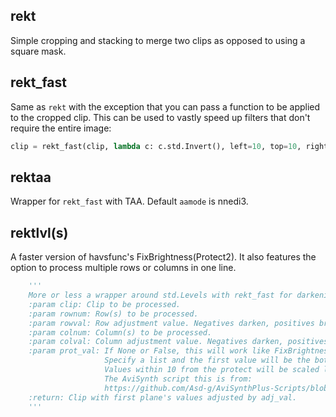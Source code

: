 ## rekt

Simple cropping and stacking to merge two clips as opposed to using a square mask.

## rekt_fast

Same as `rekt` with the exception that you can pass a function to be applied to the cropped clip.
This can be used to vastly speed up filters that don't require the entire image:

```py
clip = rekt_fast(clip, lambda c: c.std.Invert(), left=10, top=10, right=10, bottom=10)
```

## rektaa

Wrapper for `rekt_fast` with TAA.
Default `aamode` is nnedi3.

## rektlvl(s)

A faster version of havsfunc's FixBrightness(Protect2). It also features the option to process multiple rows or columns in one line.
```py
    '''
    More or less a wrapper around std.Levels with rekt_fast for darkening or brightening lines, usually on frame edges.
    :param clip: Clip to be processed.
    :param rownum: Row(s) to be processed.
    :param rowval: Row adjustment value. Negatives darken, positives brighten. Values can be between -100 and 100.
    :param colnum: Column(s) to be processed.
    :param colval: Column adjustment value. Negatives darken, positives brighten. Values can be between -100 and 100.
    :param prot_val: If None or False, this will work like FixBrightness. If an int, only a top protection is used.
                     Specify a list and the first value will be the bottom protect, while the second the top protect.
                     Values within 10 from the protect will be scaled linearly, while values past the protect aren't touched.
                     The AviSynth script this is from:
                     https://github.com/Asd-g/AviSynthPlus-Scripts/blob/master/FixBrightnessProtect3.avsi
    :return: Clip with first plane's values adjusted by adj_val.
    '''
```

